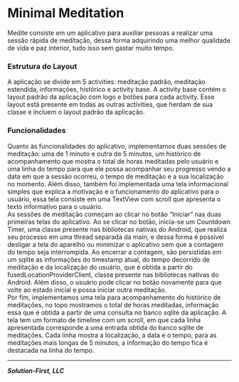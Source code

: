 # Minimal Meditation   
Medite consiste em um aplicativo para auxiliar pessoas a realizar uma sessão rápida de meditação, 
dessa forma adquirindo uma melhor qualidade de vida e paz interior, tudo isso sem gastar muito tempo.


### Estrutura do Layout
A aplicação se divide em 5 activities: meditação padrão, meditação estendida, informações, histórico e activity base. 
A activity base contém o layout padrão da aplicação com logo e botões para cada activity. 
Esse layout está presente em todas as outras activities, que herdam de sua classe e incluem o layout padrão da aplicação.
  

### Funcionalidades
Quanto às funcionalidades do aplicativo, implementamos duas sessões de meditação: 
uma de 1 minuto e outra de 5 minutos, um histórico de acompanhamento que mostra o total de horas meditadas pelo usuário e 
uma linha do tempo para que ele possa acompanhar seu progresso vendo a data em que a sessão ocorreu, 
o tempo de meditação e a sua localização no momento. 
Além disso, também foi implementada uma tela informacional simples que explica a motivação e o funcionamento 
do aplicativo para o usuário, essa tela consiste em uma TextView com scroll que apresenta o texto informativo para o usuário.\
As sessões de meditação começam ao clicar no botão “Iniciar” nas duas primeiras telas do aplicativo. 
Ao se clicar no botão, inicia-se um Countdown Timer, uma classe presente nas bibliotecas nativas do Android, 
que realiza seu processo em uma thread separada da main, e dessa forma é possível desligar a tela do aparelho ou minimizar o aplicativo 
sem que a contagem do tempo seja interrompida. Ao encerrar a contagem, são persistidas em um sqlite as informações do timestamp atual, 
do tempo decorrido de meditação e da localização do usuário, que é obtida a partir do fusedLocationProviderClient, 
classe presente nas bibliotecas nativas do Android. 
Além disso, o usuário pode clicar no botão novamente para que volte ao estado inicial e possa iniciar outra meditação.\
Por fim, implementamos uma tela para acompanhamento do histórico de meditações, no topo mostramos o total de horas meditadas, 
informação essa que é obtida a partir de uma consulta no banco sqlite da aplicação. 
A tela tem um formato de timeline com um scroll, em que cada linha apresentada corresponde a uma entrada 
obtida do banco sqlite de meditações. 
Cada linha mostra a localização, a data e o tempo, para as meditações mais longas de 5 minutos, 
a informação do tempo fica é destacada na linha do tempo.
  

---

**_Solution-First, LLC_**
